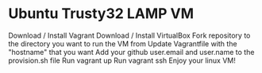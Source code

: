 # Ubuntu Trusty32 LAMP VM

Download / Install Vagrant
Download / Install VirtualBox
Fork repository to the directory you want to run the VM from
Update Vagrantfile with the "hostname" that you want
Add your github user.email and user.name to the provision.sh file
Run vagrant up
Run vagrant ssh
Enjoy your linux VM!